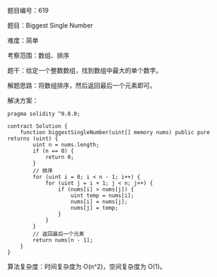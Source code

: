 题目编号：619

题目：Biggest Single Number

难度：简单

考察范围：数组、排序

题干：给定一个整数数组，找到数组中最大的单个数字。

解题思路：将数组排序，然后返回最后一个元素即可。

解决方案：

```solidity
pragma solidity ^0.8.0;

contract Solution {
    function biggestSingleNumber(uint[] memory nums) public pure returns (uint) {
        uint n = nums.length;
        if (n == 0) {
            return 0;
        }
        // 排序
        for (uint i = 0; i < n - 1; i++) {
            for (uint j = i + 1; j < n; j++) {
                if (nums[i] > nums[j]) {
                    uint temp = nums[i];
                    nums[i] = nums[j];
                    nums[j] = temp;
                }
            }
        }
        // 返回最后一个元素
        return nums[n - 1];
    }
}
```

算法复杂度：时间复杂度为 O(n^2)，空间复杂度为 O(1)。